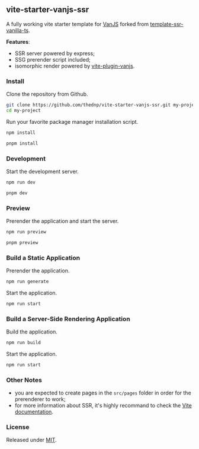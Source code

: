 ## vite-starter-vanjs-ssr
A fully working vite starter template for [VanJS](https://vanjs.org) forked from [template-ssr-vanilla-ts](https://github.com/bluwy/create-vite-extra/tree/master/template-ssr-vanilla-ts).

**Features**:
* SSR server powered by express;
* SSG prerender script included;
* isomorphic render powered by [vite-plugin-vanjs](https://github.com/thednp/vite-plugin-vanjs).


### Install
Clone the repository from Github.
```bash
git clone https://github.com/thednp/vite-starter-vanjs-ssr.git my-project
cd my-project
```

Run your favorite package manager installation script.
```bash
npm install
```

```bash
pnpm install
```


### Development
Start the development server.
```bash
npm run dev
```

```bash
pnpm dev
```

### Preview
Prerender the application and start the server.
```bash
npm run preview
```

```bash
pnpm preview
```


### Build a Static Application
Prerender the application.
```bash
npm run generate
```

Start the application.
```bash
npm run start
```


### Build a Server-Side Rendering Application
Build the application.
```bash
npm run build
```

Start the application.
```bash
npm run start
```


### Other Notes
* you are expected to create pages in the `src/pages` folder in order for the prerenderer to work;
* for more information about SSR, it's highly recommand to check the [Vite documentation](https://vite.dev/guide/ssr.html).


### License
Released under [MIT](LICENSE).